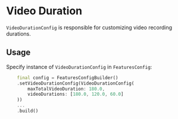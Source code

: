 # Video Duration

```VideoDurationConfig``` is responsible for customizing video recording durations.

## Usage

Specify instance of ```VideoDurationConfig``` in ```FeaturesConfig```:

```dart
    final config = FeaturesConfigBuilder()
    .setVideoDurationConfig(VideoDurationConfig(
        maxTotalVideoDuration: 180.0, 
        videoDurations: [180.0, 120.0, 60.0]
    ))
    ...
    .build()
```
